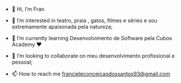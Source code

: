 - 👋 Hi, I’m Fran
- 👀 I’m interested in teatro, praia , gatos, filmes e séries e sou extremamente apaixonada pela natureza;
- 🌱 I’m currently learning Desenvolvimento de Software pela Cubos Academy ❤
- 💞️ I’m looking to collaborate on meu desenvolvimento profissional e pessoal;

- 📫 How to reach me francieleconceicaodossantos93@gmail.com

<!---
FrancieleCsantos/FrancieleCsantos is a ✨ special ✨ repository because its `README.md` (this file) appears on your GitHub profile.
You can click the Preview link to take a look at your changes.
--->

